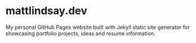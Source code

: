 # mattlindsay.dev
My personal GitHub Pages website built with Jekyll static site generator for showcasing portfolio projects, ideas and resume information.
